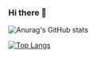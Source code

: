 ### Hi there 👋


![Anurag's GitHub stats](https://github-readme-stats.vercel.app/api?username=CaiqueMarconi&show_icons=true&theme=tokyonight)

[![Top Langs](https://github-readme-stats.vercel.app/api/top-langs/?username=CaiqueMarconi&layout=compact)](https://github.com/CaiqueMarconi/github-readme-stats)











<!--
**CaiqueMarconi/CaiqueMarconi** is a ✨ _special_ ✨ repository because its `README.md` (this file) appears on your GitHub profile.

Here are some ideas to get you started:

- 🔭 I’m currently working on ...
- 🌱 I’m currently learning ...
- 👯 I’m looking to collaborate on ...
- 🤔 I’m looking for help with ...
- 💬 Ask me about ...
- 📫 How to reach me: ...
- 😄 Pronouns: ...
- ⚡ Fun fact: ...
-->
